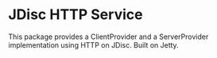 # JDisc HTTP Service

This package provides a ClientProvider and a ServerProvider implementation using HTTP on JDisc. Built on Jetty.
